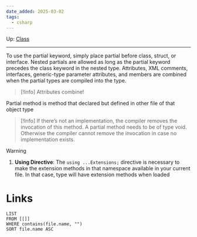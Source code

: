 ```yaml
---
date_added: 2025-03-02
tags:
  - csharp
---
```

Up: [Class](Class.md)
___
 To use the partial keyword, simply place partial before class, struct, or interface.
 Nested partials are allowed as long as the partial keyword precedes the class keyword in the nested type.
Attributes, XML comments, interfaces, generic-type parameter attributes, and members are combined when
the partial types are compiled into the type.
>[!Info]
> Attributes combine!

Partial method is method that declared but defined in other file of that object type

>[!Info]
> If there’s not an implementation, the compiler removes the invocation of this method.
> A partial method needs to be of type void. Otherwise the compiler cannot remove the invocation in case no implementation exists.

>[!Warning]
>1. **Using Directive**: The `using ...Extensions;` directive is necessary to make the extension methods in that namespace available in your current file. In that case, type will have extension methods when loaded
> 
# Links
```dataview
LIST
FROM [[]]
WHERE contains(file.name, "")
SORT file.name ASC
```
